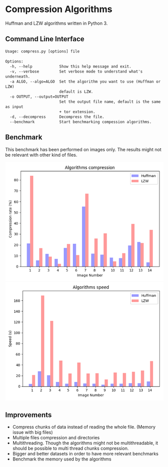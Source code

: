 # Compression Algorithms
Huffman and LZW algorithms written in Python 3.

## Command Line Interface
```
Usage: compress.py [options] file

Options:
  -h, --help            Show this help message and exit.
  -v, --verbose         Set verbose mode to understand what's underneath.
  -a ALGO, --algo=ALGO  Set the algorithm you want to use (Huffman or LZW)
                        default is LZW.
  -o OUTPUT, --output=OUTPUT
                        Set the output file name, default is the same as input
                        + tor extension.
  -d, --decompress      Decompress the file.
  --benchmark           Start benchmarking compession algorithms.
```

## Benchmark
This benchmark has been performed on images only. The results might not be relevant with other kind of files.

![alt benchmark_compression_rate](https://raw.githubusercontent.com/ShellCode33/CompressionAlgorithms/master/screenshots/benchmark_compression_rate.png)
![alt benchmark_speed](https://raw.githubusercontent.com/ShellCode33/CompressionAlgorithms/master/screenshots/benchmark_speed.png)

## Improvements
+ Compress chunks of data instead of reading the whole file. (Memory issue with big files)
+ Multiple files compression and directories
+ Multithreading. Though the algorithms might not be multithreadable, it should be possible to multi thread chunks compression.
+ Bigger and better datasets in order to have more relevant benchmarks
+ Benchmark the memory used by the algorithms
